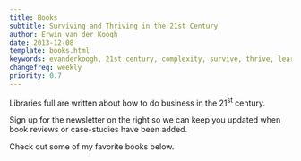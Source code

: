 ```yaml
---
title: Books
subtitle: Surviving and Thriving in the 21st Century
author: Erwin van der Koogh
date: 2013-12-08
template: books.html
keywords: evanderkoogh, 21st century, complexity, survive, thrive, learning organisations
changefreq: weekly
priority: 0.7
---
```


Libraries full are written about how to do business in the 21<sup>st</sup> century.

Sign up for the newsletter on the right so we can keep you updated when book reviews or case-studies have been added.

Check out some of my favorite books below.